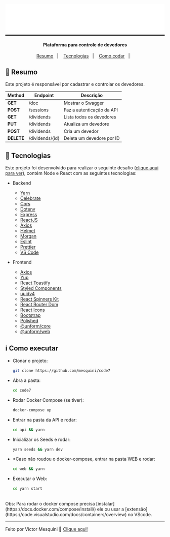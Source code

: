 <div style="background-color:black;" align="center">
  <img src=".github/logo_branca.svg" alt="App demo"/>
</div>

<h4 align="center">
  Plataforma para controle de devedores
</h4>

<p align="center">
  <a href="#page_with_curl-resumo">Resumo</a>&nbsp;&nbsp;&nbsp;|&nbsp;&nbsp;&nbsp;
  <a href="#rocket-tecnologias">Tecnologias</a>&nbsp;&nbsp;&nbsp;|&nbsp;&nbsp;&nbsp;
  <a href="#information_source-como-codar">Como codar</a>&nbsp;&nbsp;&nbsp;|&nbsp;&nbsp;&nbsp;
</p>

## :page_with_curl: Resumo

Este projeto é responsável por cadastrar e controlar os devedores.

| Method     | Endpoint        | Descrição                 |
| ---------- | --------------- | ------------------------- |
| **GET**    | /doc            | Mostrar o Swagger         |
| **POST**   | /sessions       | Faz a autenticação da API |
| **GET**    | /dividends      | Lista todos os devedores  |
| **PUT**    | /dividends      | Atualiza um devedore      |
| **POST**   | /dividends      | Cria um devedor           |
| **DELETE** | /dividends/{id} | Deleta um devedore por ID |

## :rocket: Tecnologias

Este projeto foi desenvolvido para realizar o seguinte desafio ([clique aqui para ver](https://1drv.ms/b/s!AoQ9SDShqewLu2CZEqeiRg1KE7uW)), contém Node e React com as seguintes tecnologias:

- Backend

  - [Yarn][yarn]
  - [Celebrate](https://github.com/arb/celebrate)
  - [Cors](https://github.com/expressjs/cors)
  - [Dotenv](https://github.com/motdotla/dotenv)
  - [Express](https://www.npmjs.com/package/express)
  - [ReactJS](https://reactjs.org/)
  - [Axios](https://github.com/axios/axios)
  - [Helmet](https://www.npmjs.com/package/helmet)
  - [Morgan](https://github.com/expressjs/morgan)
  - [Eslint](https://www.npmjs.com/package/eslint)
  - [Prettier](https://www.npmjs.com/package/prettier)
  - [VS Code][vc]

- Frontend
  - [Axios](https://www.npmjs.com/package/axios)
  - [Yup](https://github.com/jquense/yup)
  - [React Toastify](https://www.npmjs.com/package/react-toastify)
  - [Styled Components](https://www.npmjs.com/package/styled-components)
  - [uuidv4](https://www.npmjs.com/package/uuidv4)
  - [React Spinners Kit](https://www.npmjs.com/package/react-spinners-kit)
  - [React Router Dom](https://www.npmjs.com/package/react-router-dom)
  - [React Icons](https://www.npmjs.com/package/react-icons)
  - [Bootstrap](https://www.npmjs.com/package/bootstrap)
  - [Polished](https://www.npmjs.com/package/polished)
  - [@unform/core](https://www.npmjs.com/package/@unform/core)
  - [@unform/web](https://www.npmjs.com/package/@unform/web)

## :information_source: Como executar

- Clonar o projeto:

  ```sh
  git clone https://github.com/mesquini/code7
  ```

- Abra a pasta:

  ```sh
  cd code7
  ```

- Rodar Docker Compose (se tiver):

  ```sh
  docker-compose up
  ```

- Entrar na pasta da API e rodar:

  ```sh
  cd api && yarn
  ```

- Inicializar os Seeds e rodar:

  ```sh
  yarn seeds && yarn dev
  ```

- \*Caso não roudou o docker-compose, entrar na pasta WEB e rodar:

  ```sh
  cd web && yarn
  ```

- Executar o Web:

  ```sh
  cd yarn start
  ```

<br />
Obs: Para rodar o docker compose precisa [instalar](https://docs.docker.com/compose/install/) ele ou usar a [extensão](https://code.visualstudio.com/docs/containers/overview) no VScode.

---

Feito por Victor Mesquini :wave: [Clique aqui!](https://www.linkedin.com/in/mesquini/)

[nodejs]: https://nodejs.org/
[yarn]: https://yarnpkg.com/
[vc]: https://code.visualstudio.com/
